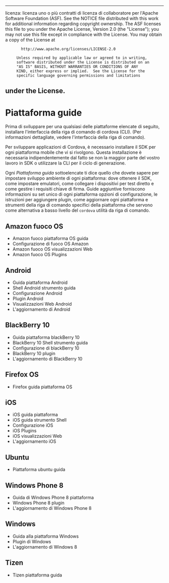 * * *

licenza: licenza uno o più contratti di licenza di collaboratore per l'Apache Software Foundation (ASF). See the NOTICE file distributed with this work for additional information regarding copyright ownership. The ASF licenses this file to you under the Apache License, Version 2.0 (the "License"); you may not use this file except in compliance with the License. You may obtain a copy of the License at

           http://www.apache.org/licenses/LICENSE-2.0
    
         Unless required by applicable law or agreed to in writing,
         software distributed under the License is distributed on an
         "AS IS" BASIS, WITHOUT WARRANTIES OR CONDITIONS OF ANY
         KIND, either express or implied.  See the License for the
         specific language governing permissions and limitations
    

## under the License.

# Piattaforma guide

Prima di sviluppare per una qualsiasi delle piattaforme elencate di seguito, installare l'interfaccia della riga di comando di cordova (CLI). (Per informazioni dettagliate, vedere l'interfaccia della riga di comando).

Per sviluppare applicazioni di Cordova, è necessario installare il SDK per ogni piattaforma mobile che vi si rivolgono. Questa installazione è necessaria indipendentemente dal fatto se non la maggior parte del vostro lavoro in SDK o utilizzare la CLI per il ciclo di generazione.

Ogni *Piattaforma guida* sottoelencate ti dice quello che dovete sapere per impostare sviluppo ambiente di ogni piattaforma: dove ottenere il SDK, come impostare emulatori, come collegare i dispositivi per test diretto e come gestire i requisiti chiave di firma. Guide aggiuntive forniscono informazioni su set unico di ogni piattaforma opzioni di configurazione, le istruzioni per aggiungere plugin, come aggiornare ogni piattaforma e strumenti della riga di comando specifici della piattaforma che servono come alternativa a basso livello del `cordova` utilità da riga di comando.

## Amazon fuoco OS

*   Amazon fuoco piattaforma OS guida
*   Configurazione di fuoco OS Amazon
*   Amazon fuoco OS visualizzazioni Web
*   Amazon fuoco OS Plugins

## Android

*   Guida piattaforma Android
*   Shell Android strumento guida
*   Configurazione Android
*   Plugin Android
*   Visualizzazioni Web Android
*   L'aggiornamento di Android

## BlackBerry 10

*   Guida piattaforma blackBerry 10
*   BlackBerry 10 Shell strumento guida
*   Configurazione di blackBerry 10
*   BlackBerry 10 plugin
*   L'aggiornamento di BlackBerry 10

## Firefox OS

*   Firefox guida piattaforma OS

## iOS

*   iOS guida piattaforma
*   iOS guida strumento Shell
*   Configurazione iOS
*   iOS Plugins
*   iOS visualizzazioni Web
*   L'aggiornamento iOS

## Ubuntu

*   Piattaforma ubuntu guida

## Windows Phone 8

*   Guida di Windows Phone 8 piattaforma
*   Windows Phone 8 plugin
*   L'aggiornamento di Windows Phone 8

## Windows

*   Guida alla piattaforma Windows
*   Plugin di Windows
*   L'aggiornamento di Windows 8

## Tizen

*   Tizen piattaforma guida